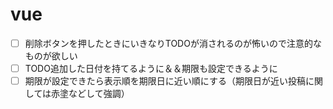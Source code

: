 # vue
- [ ] 削除ボタンを押したときにいきなりTODOが消されるのが怖いので注意的なものが欲しい
- [ ] TODO追加した日付を持てるように＆＆期限も設定できるように
- [ ] 期限が設定できたら表示順を期限日に近い順にする（期限日が近い投稿に関しては赤塗などして強調）
